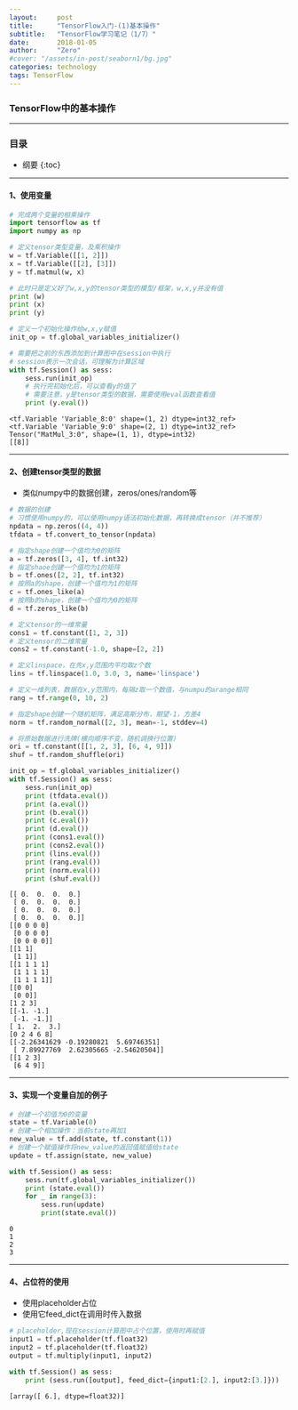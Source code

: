 ```yaml
---
layout:     post
title:      "TensorFlow入门-(1)基本操作"
subtitle:   "TensorFlow学习笔记（1/7）"
date:       2018-01-05
author:     "Zero"
#cover: "/assets/in-post/seaborn1/bg.jpg"
categories: technology
tags: TensorFlow
---
```


### TensorFlow中的基本操作

---

### 目录

* 纲要
{:toc}

---

#### 1、使用变量


```python
# 完成两个变量的相乘操作
import tensorflow as tf
import numpy as np

# 定义tensor类型变量，及乘积操作
w = tf.Variable([[1, 2]])
x = tf.Variable([[2], [3]])
y = tf.matmul(w, x)

# 此时只是定义好了w,x,y的tensor类型的模型/框架，w,x,y并没有值
print (w)
print (x)
print (y)

# 定义一个初始化操作给w,x,y赋值
init_op = tf.global_variables_initializer()

# 需要把之前的东西添加到计算图中在session中执行
# session表示一次会话，可理解为计算区域
with tf.Session() as sess:
    sess.run(init_op)
    # 执行完初始化后，可以查看y的值了
    # 需要注意，y是tensor类型的数据，需要使用eval函数查看值
    print (y.eval())
```

    <tf.Variable 'Variable_8:0' shape=(1, 2) dtype=int32_ref>
    <tf.Variable 'Variable_9:0' shape=(2, 1) dtype=int32_ref>
    Tensor("MatMul_3:0", shape=(1, 1), dtype=int32)
    [[8]]

---

#### 2、创建tensor类型的数据
- 类似numpy中的数据创建，zeros/ones/random等


```python
# 数据的创建
# 习惯使用numpy的，可以使用numpy语法初始化数据，再转换成tensor（并不推荐）
npdata = np.zeros((4, 4))
tfdata = tf.convert_to_tensor(npdata)

# 指定shape创建一个值均为0的矩阵
a = tf.zeros([3, 4], tf.int32)
# 指定shaoe创建一个值均为1的矩阵
b = tf.ones([2, 2], tf.int32)
# 按照a的shape，创建一个值均为1的矩阵
c = tf.ones_like(a)
# 按照b的shape，创建一个值均为0的矩阵
d = tf.zeros_like(b)

# 定义tensor的一维常量
cons1 = tf.constant([1, 2, 3])
# 定义tensor的二维常量
cons2 = tf.constant(-1.0, shape=[2, 2])

# 定义linspace，在先x,y范围内平均取z个数
lins = tf.linspace(1.0, 3.0, 3, name='linspace')

# 定义一维列表，数据在x,y范围内，每隔z取一个数值，与numpu的arange相同
rang = tf.range(0, 10, 2)

# 指定shape创建一个随机矩阵，满足高斯分布，期望-1，方差4
norm = tf.random_normal([2, 3], mean=-1, stddev=4)

# 将原始数据进行洗牌(横向顺序不变，随机调换行位置)
ori = tf.constant([[1, 2, 3], [6, 4, 9]])
shuf = tf.random_shuffle(ori)

init_op = tf.global_variables_initializer()
with tf.Session() as sess:
    sess.run(init_op)
    print (tfdata.eval())
    print (a.eval())
    print (b.eval())
    print (c.eval())
    print (d.eval())
    print (cons1.eval())
    print (cons2.eval())
    print (lins.eval())
    print (rang.eval())
    print (norm.eval())
    print (shuf.eval())

```

    [[ 0.  0.  0.  0.]
     [ 0.  0.  0.  0.]
     [ 0.  0.  0.  0.]
     [ 0.  0.  0.  0.]]
    [[0 0 0 0]
     [0 0 0 0]
     [0 0 0 0]]
    [[1 1]
     [1 1]]
    [[1 1 1 1]
     [1 1 1 1]
     [1 1 1 1]]
    [[0 0]
     [0 0]]
    [1 2 3]
    [[-1. -1.]
     [-1. -1.]]
    [ 1.  2.  3.]
    [0 2 4 6 8]
    [[-2.26341629 -0.19280821  5.69746351]
     [ 7.89927769  2.62305665 -2.54620504]]
    [[1 2 3]
     [6 4 9]]

---

#### 3、实现一个变量自加的例子


```python
# 创建一个初值为0的变量
state = tf.Variable(0)
# 创建一个相加操作：当前state再加1
new_value = tf.add(state, tf.constant(1))
# 创建一个赋值操作将new_value的返回值赋值给state
update = tf.assign(state, new_value)

with tf.Session() as sess:
    sess.run(tf.global_variables_initializer())
    print (state.eval())
    for _ in range(3):
        sess.run(update)
        print(state.eval())
```

    0
    1
    2
    3

---

#### 4、占位符的使用
- 使用placeholder占位
- 使用它feed_dict在调用时传入数据


```python
# placeholder,现在session计算图中占个位置，使用时再赋值
input1 = tf.placeholder(tf.float32)
input2 = tf.placeholder(tf.float32)
output = tf.multiply(input1, input2)

with tf.Session() as sess:
    print (sess.run([output], feed_dict={input1:[2.], input2:[3.]}))
```

    [array([ 6.], dtype=float32)]

